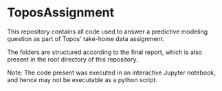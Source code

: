 # ToposAssignment

This repository contains all code used to answer a predictive modeling question as part of Topos' take-home data assignment.

The folders are structured according to the final report, which is also present in the root directory of this repository.

Note: The code present was executed in an interactive Jupyter notebook, and hence may not be executable as a python script.
